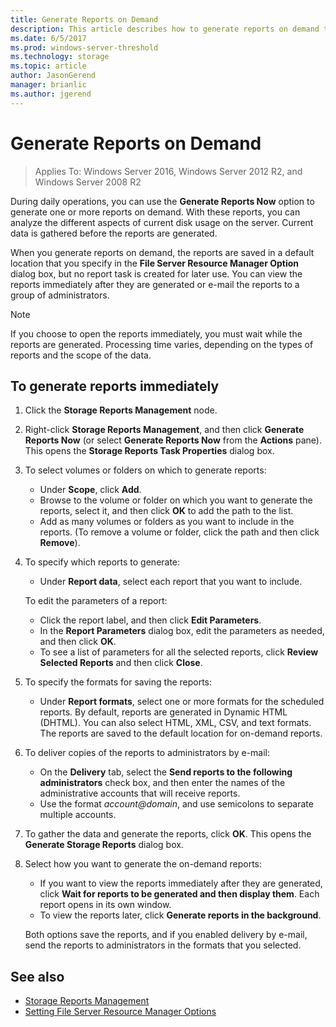 ```yaml
---
title: Generate Reports on Demand
description: This article describes how to generate reports on demand to analyze disk usage on the server
ms.date: 6/5/2017
ms.prod: windows-server-threshold
ms.technology: storage
ms.topic: article
author: JasonGerend
manager: brianlic
ms.author: jgerend
---
```


# Generate Reports on Demand

> Applies To: Windows Server 2016, Windows Server 2012 R2, and Windows Server 2008 R2

During daily operations, you can use the **Generate Reports Now** option to generate one or more reports on demand. With these reports, you can analyze the different aspects of current disk usage on the server. Current data is gathered before the reports are generated.

When you generate reports on demand, the reports are saved in a default location that you specify in the **File Server Resource Manager Option** dialog box, but no report task is created for later use. You can view the reports immediately after they are generated or e-mail the reports to a group of administrators.

> [!Note]
> If you choose to open the reports immediately, you must wait while the reports are generated. Processing time varies, depending on the types of reports and the scope of the data.

## To generate reports immediately
1.  Click the **Storage Reports Management** node.

2.  Right-click **Storage Reports Management**, and then click **Generate Reports Now** (or select **Generate Reports Now** from the **Actions** pane). This opens the **Storage Reports Task Properties** dialog box.

3.  To select volumes or folders on which to generate reports:

    -   Under **Scope**, click **Add**.
    -   Browse to the volume or folder on which you want to generate the reports, select it, and then click **OK** to add the path to the list.
    -   Add as many volumes or folders as you want to include in the reports. (To remove a volume or folder, click the path and then click **Remove**).

4.  To specify which reports to generate:

     -   Under **Report data**, select each report that you want to include.

    To edit the parameters of a report:

    -   Click the report label, and then click **Edit Parameters**.
    -   In the **Report Parameters** dialog box, edit the parameters as needed, and then click **OK**.
    -  To see a list of parameters for all the selected reports, click **Review Selected Reports** and then click **Close**.
 
5.  To specify the formats for saving the reports:

    -  Under **Report formats**, select one or more formats for the scheduled reports. By default, reports are generated in Dynamic HTML (DHTML). You can also select HTML, XML, CSV, and text formats. The reports are saved to the default location for on-demand reports.

6.  To deliver copies of the reports to administrators by e-mail:

    -  On the **Delivery** tab, select the **Send reports to the following administrators** check box, and then enter the names of the administrative accounts that will receive reports. 
    - Use the format *account@domain*, and use semicolons to separate multiple accounts.

7.  To gather the data and generate the reports, click **OK**. This opens the **Generate Storage Reports** dialog box.

8.  Select how you want to generate the on-demand reports:

    -   If you want to view the reports immediately after they are generated, click **Wait for reports to be generated and then display them**. Each report opens in its own window.
    -   To view the reports later, click **Generate reports in the background**.

    Both options save the reports, and if you enabled delivery by e-mail, send the reports to administrators in the formats that you selected.

## See also

-   [Storage Reports Management](storage-reports-management.md)
-   [Setting File Server Resource Manager Options](setting-file-server-resource-manager-options.md)

